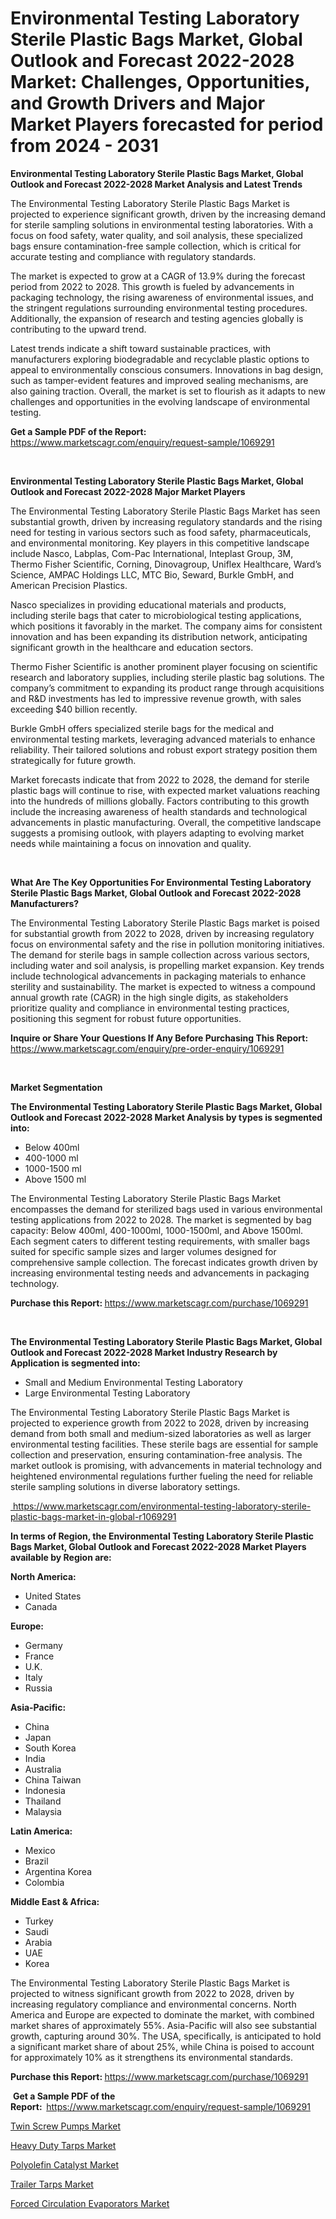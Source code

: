 <p><h1>Environmental Testing Laboratory Sterile Plastic Bags Market, Global Outlook and Forecast 2022-2028 Market: Challenges, Opportunities, and Growth Drivers and Major Market Players forecasted for period from 2024 - 2031</h1></p><p><strong>Environmental Testing Laboratory Sterile Plastic Bags Market, Global Outlook and Forecast 2022-2028 Market Analysis and Latest Trends</strong></p>
<p><p>The Environmental Testing Laboratory Sterile Plastic Bags Market is projected to experience significant growth, driven by the increasing demand for sterile sampling solutions in environmental testing laboratories. With a focus on food safety, water quality, and soil analysis, these specialized bags ensure contamination-free sample collection, which is critical for accurate testing and compliance with regulatory standards.</p><p>The market is expected to grow at a CAGR of 13.9% during the forecast period from 2022 to 2028. This growth is fueled by advancements in packaging technology, the rising awareness of environmental issues, and the stringent regulations surrounding environmental testing procedures. Additionally, the expansion of research and testing agencies globally is contributing to the upward trend.</p><p>Latest trends indicate a shift toward sustainable practices, with manufacturers exploring biodegradable and recyclable plastic options to appeal to environmentally conscious consumers. Innovations in bag design, such as tamper-evident features and improved sealing mechanisms, are also gaining traction. Overall, the market is set to flourish as it adapts to new challenges and opportunities in the evolving landscape of environmental testing.</p></p>
<p><strong>Get a Sample PDF of the Report:&nbsp;</strong> <a href="https://www.marketscagr.com/enquiry/request-sample/1069291">https://www.marketscagr.com/enquiry/request-sample/1069291</a></p>
<p>&nbsp;</p>
<p><strong>Environmental Testing Laboratory Sterile Plastic Bags Market, Global Outlook and Forecast 2022-2028 Major Market Players</strong></p>
<p><p>The Environmental Testing Laboratory Sterile Plastic Bags Market has seen substantial growth, driven by increasing regulatory standards and the rising need for testing in various sectors such as food safety, pharmaceuticals, and environmental monitoring. Key players in this competitive landscape include Nasco, Labplas, Com-Pac International, Inteplast Group, 3M, Thermo Fisher Scientific, Corning, Dinovagroup, Uniflex Healthcare, Ward’s Science, AMPAC Holdings LLC, MTC Bio, Seward, Burkle GmbH, and American Precision Plastics.</p><p>Nasco specializes in providing educational materials and products, including sterile bags that cater to microbiological testing applications, which positions it favorably in the market. The company aims for consistent innovation and has been expanding its distribution network, anticipating significant growth in the healthcare and education sectors.</p><p>Thermo Fisher Scientific is another prominent player focusing on scientific research and laboratory supplies, including sterile plastic bag solutions. The company’s commitment to expanding its product range through acquisitions and R&D investments has led to impressive revenue growth, with sales exceeding $40 billion recently. </p><p>Burkle GmbH offers specialized sterile bags for the medical and environmental testing markets, leveraging advanced materials to enhance reliability. Their tailored solutions and robust export strategy position them strategically for future growth.</p><p>Market forecasts indicate that from 2022 to 2028, the demand for sterile plastic bags will continue to rise, with expected market valuations reaching into the hundreds of millions globally. Factors contributing to this growth include the increasing awareness of health standards and technological advancements in plastic manufacturing. Overall, the competitive landscape suggests a promising outlook, with players adapting to evolving market needs while maintaining a focus on innovation and quality.</p></p>
<p>&nbsp;</p>
<p><strong>What Are The Key Opportunities For Environmental Testing Laboratory Sterile Plastic Bags Market, Global Outlook and Forecast 2022-2028 Manufacturers?</strong></p>
<p><p>The Environmental Testing Laboratory Sterile Plastic Bags market is poised for substantial growth from 2022 to 2028, driven by increasing regulatory focus on environmental safety and the rise in pollution monitoring initiatives. The demand for sterile bags in sample collection across various sectors, including water and soil analysis, is propelling market expansion. Key trends include technological advancements in packaging materials to enhance sterility and sustainability. The market is expected to witness a compound annual growth rate (CAGR) in the high single digits, as stakeholders prioritize quality and compliance in environmental testing practices, positioning this segment for robust future opportunities.</p></p>
<p><strong>Inquire or Share Your Questions If Any Before Purchasing This Report:</strong> <a href="https://www.marketscagr.com/enquiry/pre-order-enquiry/1069291">https://www.marketscagr.com/enquiry/pre-order-enquiry/1069291</a></p>
<p>&nbsp;</p>
<p><strong>Market Segmentation</strong></p>
<p><strong>The Environmental Testing Laboratory Sterile Plastic Bags Market, Global Outlook and Forecast 2022-2028 Market Analysis by types is segmented into:</strong></p>
<p><ul><li>Below 400ml</li><li>400-1000 ml</li><li>1000-1500 ml</li><li>Above 1500 ml</li></ul></p>
<p><p>The Environmental Testing Laboratory Sterile Plastic Bags Market encompasses the demand for sterilized bags used in various environmental testing applications from 2022 to 2028. The market is segmented by bag capacity: Below 400ml, 400-1000ml, 1000-1500ml, and Above 1500ml. Each segment caters to different testing requirements, with smaller bags suited for specific sample sizes and larger volumes designed for comprehensive sample collection. The forecast indicates growth driven by increasing environmental testing needs and advancements in packaging technology.</p></p>
<p><strong>Purchase this Report:&nbsp;</strong><a href="https://www.marketscagr.com/purchase/1069291">https://www.marketscagr.com/purchase/1069291</a></p>
<p>&nbsp;</p>
<p><strong>The Environmental Testing Laboratory Sterile Plastic Bags Market, Global Outlook and Forecast 2022-2028 Market Industry Research by Application is segmented into:</strong></p>
<p><ul><li>Small and Medium Environmental Testing Laboratory</li><li>Large Environmental Testing Laboratory</li></ul></p>
<p><p>The Environmental Testing Laboratory Sterile Plastic Bags Market is projected to experience growth from 2022 to 2028, driven by increasing demand from both small and medium-sized laboratories as well as larger environmental testing facilities. These sterile bags are essential for sample collection and preservation, ensuring contamination-free analysis. The market outlook is promising, with advancements in material technology and heightened environmental regulations further fueling the need for reliable sterile sampling solutions in diverse laboratory settings.</p></p>
<p><a href="https://www.marketscagr.com/environmental-testing-laboratory-sterile-plastic-bags-market-in-global-r1069291">&nbsp;https://www.marketscagr.com/environmental-testing-laboratory-sterile-plastic-bags-market-in-global-r1069291</a></p>
<p><strong>In terms of Region, the Environmental Testing Laboratory Sterile Plastic Bags Market, Global Outlook and Forecast 2022-2028 Market Players available by Region are:</strong></p>
<p>
    <p> <strong> North America: </strong>
        <ul>
            <li>United States</li>
            <li>Canada</li>
        </ul>
        </p> 
    <p> <strong> Europe: </strong>
        <ul>
            <li>Germany</li>
            <li>France</li>
            <li>U.K.</li>
            <li>Italy</li>
            <li>Russia</li>
        </ul>
        </p> 
    <p> <strong> Asia-Pacific: </strong>
        <ul>
            <li>China</li>
            <li>Japan</li>
            <li>South Korea</li>
            <li>India</li>
            <li>Australia</li>
            <li>China Taiwan</li>
            <li>Indonesia</li>
            <li>Thailand</li>
            <li>Malaysia</li>
        </ul>
        </p> 
    <p> <strong> Latin America: </strong>
        <ul>
            <li>Mexico</li>
            <li>Brazil</li>
            <li>Argentina Korea</li>
            <li>Colombia</li>
        </ul>
        </p> 
    <p> <strong> Middle East & Africa: </strong>
        <ul>
            <li>Turkey</li>
            <li>Saudi</li>
            <li>Arabia</li>
            <li>UAE</li>
            <li>Korea</li>
        </ul>
    </p>
    </p>
<p><p>The Environmental Testing Laboratory Sterile Plastic Bags Market is projected to witness significant growth from 2022 to 2028, driven by increasing regulatory compliance and environmental concerns. North America and Europe are expected to dominate the market, with combined market shares of approximately 55%. Asia-Pacific will also see substantial growth, capturing around 30%. The USA, specifically, is anticipated to hold a significant market share of about 25%, while China is poised to account for approximately 10% as it strengthens its environmental standards.</p></p>
<p><strong>Purchase this Report: </strong><a href="https://www.marketscagr.com/purchase/1069291">https://www.marketscagr.com/purchase/1069291</a></p>
<p>&nbsp;<strong>Get a Sample PDF of the Report:&nbsp;&nbsp;</strong><a href="https://www.marketscagr.com/enquiry/request-sample/1069291">https://www.marketscagr.com/enquiry/request-sample/1069291</a></p>
<p><strong></strong></p>
<p><p><a href="https://medium.com/@diane.macle6776/the-twin-screw-pumps-market-is-anticipated-to-experience-significant-growth-with-a-projected-d5c9e3702bdd">Twin Screw Pumps Market</a></p><p><a href="https://issuu.com/reportprime-2/docs/heavy-duty-tarps-market-size-2030.p_3d621d6da9e0bd">Heavy Duty Tarps Market</a></p><p><a href="https://medium.com/@lorenzobode/the-polyolefin-catalyst-market-industry-provides-a-comprehensive-and-current-analysis-of-the-64caea2ace21">Polyolefin Catalyst Market</a></p><p><a href="https://issuu.com/reportprime-2/docs/trailer-tarps-market-size-2030.pptx_be4d1b4c3b21f0">Trailer Tarps Market</a></p><p><a href="https://www.linkedin.com/pulse/forced-circulation-evaporators-market-global-regional-0o8pf?trackingId=0eMh5uZSR66BFy3AmWn1cg%3D%3D">Forced Circulation Evaporators Market</a></p></p>